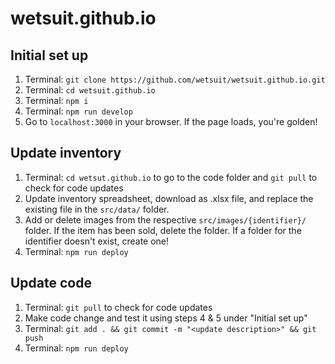 # wetsuit.github.io

## Initial set up

1. Terminal: `git clone https://github.com/wetsuit/wetsuit.github.io.git`
2. Terminal: `cd wetsuit.github.io`
3. Terminal: `npm i`
4. Terminal: `npm run develop`
5. Go to `localhost:3000` in your browser. If the page loads, you're golden!

## Update inventory

1. Terminal: `cd wetsut.github.io` to go to the code folder and `git pull` to check for code updates
2. Update inventory spreadsheet, download as .xlsx file, and replace the existing file in the `src/data/` folder.
3. Add or delete images from the respective `src/images/{identifier}/` folder. If the item has been sold, delete the folder. If a folder for the identifier doesn't exist, create one!
4. Terminal: `npm run deploy`

## Update code

1. Terminal: `git pull` to check for code updates
2. Make code change and test it using steps 4 & 5 under "Initial set up"
3. Terminal: `git add . && git commit -m "<update description>" && git push`
4. Terminal: `npm run deploy`
